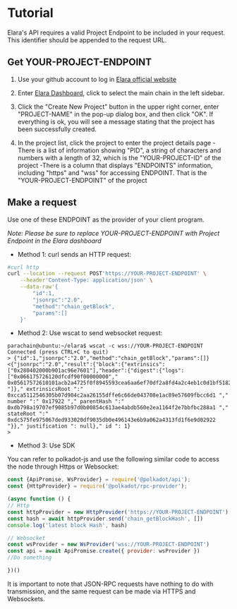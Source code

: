 # Tutorial
Elara's API requires a valid Project Endpoint to be included in your request. This identifier should be appended to the request URL.

## Get YOUR-PROJECT-ENDPOINT
1. Use your github account to log in [Elara official website](https://elara.patract.io/)

2. Enter [Elara Dashboard](https://elara.patract.io/#/dashboard/console), click to select the main chain in the left sidebar.

3. Click the "Create New Project" button in the upper right corner, enter "PROJECT-NAME" in the pop-up dialog box, and then click "OK". If everything is ok, you will see a message stating that the project has been successfully created.

4. In the project list, click the project to enter the project details page
     -There is a list of information showing "PID", a string of characters and numbers with a length of 32, which is the "YOUR-PROJECT-ID" of the project
     -There is a column that displays "ENDPOINTS" information, including "https" and "wss" for accessing ENDPOINT. That is the "YOUR-PROJECT-ENDPOINT" of the project



## Make a request

Use one of these ENDPOINT as the provider of your client program.

*Note: Please be sure to replace YOUR-PROJECT-ENDPOINT with Project Endpoint in the Elara dashboard*

- Method 1: curl sends an HTTP request:
```bash
#curl http
curl --location --request POST'https://YOUR-PROJECT-ENDPOINT' \
    --header'Content-Type: application/json' \
    --data-raw'{
        "id":1,
        "jsonrpc":"2.0",
        "method":"chain_getBlock",
        "params":[]
    }'
```

- Method 2: Use wscat to send websocket request:
```
parachain@ubuntu:~/elara$ wscat -c wss://YOUR-PROJECT-ENDPOINT
Connected (press CTRL+C to quit)
> {"id":1,"jsonrpc":"2.0","method":"chain_getBlock","params":[]}
<{"jsonrpc":"2.0","result":{"block":{"extrinsics":["0x280402000b901ac96e7601"],"header":{"digest":{"logs":["0x066175726120dfcdf90f00000000"," 0x05617572610101acb2a4725f0f8945593cea6aa6ef70df2a8fd4a2c4eb1c0d1bf51828f26e371f897473113541f9c0d9f94e51471a3d685a86866a12133ea012d2777bb9709589 "]}," extrinsicsRoot ":" 0xcca5112546305b07d904c2aa26155dffe6c66de043708e1ac89e57609fbcc6d1 "," number ":" 0x17922 "," parentHash ":" 0xdb798a19707ef9085b97d0b00854c613ae4abdb560e2ea1164f2e7bbfbc288a1 "," stateRoot ":" 0xdc575fe975067ded933020df9035db0e496143e6b9a062a4313fd1f6e9d02922 "}}," justification ": null}," id ": 1}
>
```

- Method 3: Use SDK

You can refer to polkadot-js and use the following similar code to access the node through Https or Websocket:
```javascript
const {ApiPromise, WsProvider} = require('@polkadot/api');
const {HttpProvider} = require('@polkadot/rpc-provider');

(async function () {
// Http
const httpProvider = new HttpProvider('https://YOUR-PROJECT-ENDPOINT')
const hash = await httpProvider.send('chain_getBlockHash', [])
console.log('latest block Hash', hash)

// Websocket
const wsProvider = new WsProvider('wss://YOUR-PROJECT-ENDPOINT')
const api = await ApiPromise.create({ provider: wsProvider })
//Do something

})()
```

It is important to note that JSON-RPC requests have nothing to do with transmission, and the same request can be made via HTTPS and Websockets.